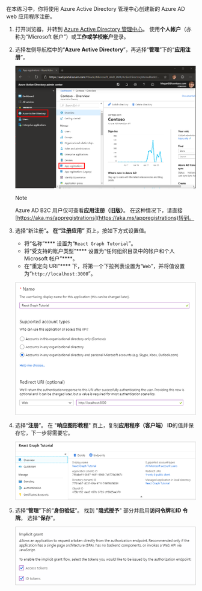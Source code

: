 <!-- markdownlint-disable MD002 MD041 -->

在本练习中，你将使用 Azure Active Directory 管理中心创建新的 Azure AD web 应用程序注册。

1. 打开浏览器，并转到 [Azure Active Directory 管理中心](https://aad.portal.azure.com)。 使用**个人帐户**（亦称为“Microsoft 帐户”）或**工作或学校帐户**登录。

1. 选择左侧导航栏中的“**Azure Active Directory**”，再选择“**管理**”下的“**应用注册**”。

    ![应用注册的屏幕截图 ](./images/aad-portal-app-registrations.png)

    > [!NOTE]
    > Azure AD B2C 用户仅可查看**应用注册（旧版）**。 在这种情况下，请直接[https://aka.ms/appregistrations](https://aka.ms/appregistrations)转到。

1. 选择“新注册”****。 在“注册应用”**** 页上，按如下方式设置值。

    - 将“名称”**** 设置为“`React Graph Tutorial`”。
    - 将“受支持的帐户类型”**** 设置为“任何组织目录中的帐户和个人 Microsoft 帐户”****。
    - 在“重定向 URI”**** 下，将第一个下拉列表设置为“`Web`”，并将值设置为“`http://localhost:3000`”。

    !["注册应用程序" 页的屏幕截图](./images/aad-register-an-app.png)

1. 选择“**注册**”。 在 "**响应图形教程**" 页上，复制**应用程序（客户端） ID**的值并保存它，下一步将需要它。

    ![新应用注册的应用程序 ID 的屏幕截图](./images/aad-application-id.png)

1. 选择“**管理**”下的“**身份验证**”。 找到 "**隐式授予**" 部分并启用**访问令牌**和**ID 令牌**。 选择“**保存**”。

    ![隐式 grant 部分的屏幕截图](./images/aad-implicit-grant.png)
